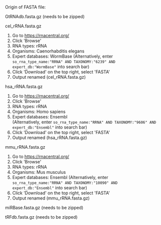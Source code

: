 Origin of FASTA file:

GtRNAdb.fasta.gz (needs to be zipped)

cel_rRNA.fasta.gz

1. Go to https://rnacentral.org/
2. Click 'Browse'
3. RNA types: rRNA
4. Organisms: Caenorhabditis elegans
5. Expert databases: WormBase
   (Alternatively, enter ```so_rna_type_name:"RRNA" AND TAXONOMY:"6239" AND expert_db:"WormBase"``` into search bar)
7. Click 'Download' on the top right, select 'FASTA'
8. Output renamed (cel_rRNA.fasta.gz)

hsa_rRNA.fasta.gz

1. Go to https://rnacentral.org/
2. Click 'Browse'
3. RNA types: rRNA
4. Organisms: Homo sapiens
5. Expert databases: Ensembl <br/>
  (Alternatively, enter ```so_rna_type_name:"RRNA" AND TAXONOMY:"9606" AND expert_db:"Ensembl"``` into search bar)
7. Click 'Download' on the top right, select 'FASTA'
8. Output renamed (hsa_rRNA.fasta.gz)

mmu_rRNA.fasta.gz

1. Go to https://rnacentral.org/
2. Click 'Browse'
3. RNA types: rRNA
4. Organisms: Mus musculus
5. Expert databases: Ensembl
   (Alternatively, enter ```so_rna_type_name:"RRNA" AND TAXONOMY:"10090" AND expert_db:"Ensembl"``` into search bar)
7. Click 'Download' on the top right, select 'FASTA'
8. Output renamed (mmu_rRNA.fasta.gz)

miRBase.fasta.gz (needs to be zipped)



tRFdb.fasta.gz (needs to be zipped)
